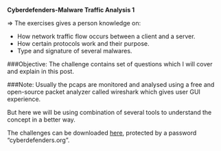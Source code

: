 **Cyberdefenders-Malware Traffic Analysis 1**

=> The exercises gives a person knowledge on:

- How network traffic flow occurs between a client and a server.
- How certain protocols work and their purpose.
- Type and signature of several malwares.

###Objective:
The challenge contains set of questions which I will cover and explain in this post.

###Note:
Usually the pcaps are monitored and analysed using a free and open-source packet analyzer called wireshark which gives user GUI experience.

But here we will be using combination of several tools to understand the concept in a better way.

The challenges can be downloaded [here](https://cyberdefenders.org/blueteam-ctf-challenges/?search_query=malware), protected by a password “cyberdefenders.org”.
